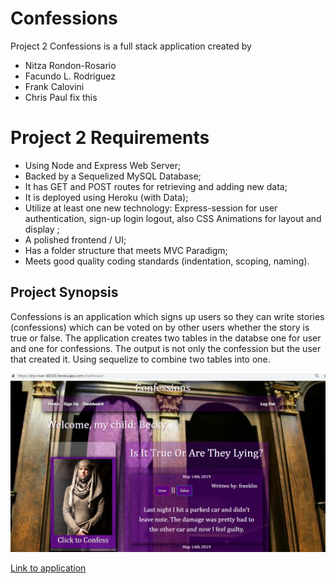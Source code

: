 # Confessions #

Project 2 Confessions is a full stack application created by 
* Nitza Rondon-Rosario 
* Facundo L. Rodriguez 
* Frank Calovini 
* Chris Paul fix this


 # Project 2 Requirements #

* Using Node and Express Web Server;
* Backed by a Sequelized MySQL Database;
* It has GET and POST routes for retrieving and adding new data;
* It is deployed using Heroku (with Data);
* Utilize at least one new technology: Express-session for user authentication, sign-up login logout, also CSS Animations for layout and display ;
* A polished frontend / UI;
* Has a folder structure that meets MVC Paradigm;
* Meets good quality coding standards (indentation, scoping, naming).


 ## Project Synopsis ##
Confessions is an application which signs up users so they can write stories (confessions) which can be voted on by other users whether the story is true or false. The application creates two tables in the databse one for user and one for confessions. The output is not only the confession but the user that created it. Using sequelize to combine two tables into one.

 ![concert data with input](public/assets/images/confessions.png)

 [Link to application](https://dry-river-46033.herokuapp.com/dashboard)